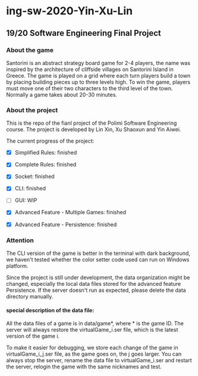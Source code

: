 # ing-sw-2020-Yin-Xu-Lin

## 19/20 Software Engineering Final Project 

### About the game

Santorini is an abstract strategy board game for 2-4 players, the name was inspired by the architecture of cliffside villages on Santorini Island in Greece. The game is played on a grid where each turn players build a town by placing building pieces up to three levels high. To win the game, players must move one of their two characters to the third level of the town. Normally a game takes about 20-30 minutes.

### About the project

This is the repo of the fianl project of the Polimi Software Engineering course. The project is developed by Lin Xin, Xu Shaoxun and Yin Aiwei.

The current progress of the project:


- [x] Simplified Rules: finished

- [x] Complete Rules: finished

- [x] Socket: finished

- [x] CLI: finished

- [ ] GUI: WIP

- [x] Advanced Feature - Multiple Games: finished

- [x] Advanced Feature - Persistence: finished

### Attention

The CLI version of the game is better in the terminal with dark background, we haven't tested whether the color setter code used can run on Windows platform.

Since the project is still under development, the data organization might be changed, especially the local data files stored for the advanced feature Persistence. If the server doesn't run as expected, please delete the data directory manually.

#### special description of the data file: 

All the data files of a game is in data/game*, where * is the game ID. The server will always restore the virtualGame_i.ser file, which is the latest version of the game i. 

To make it easier for debugging, we store each change of the game in virtualGame_i_j.ser file, as the game goes on, the j goes larger. You can always stop the server, rename the data file to virtualGame_i.ser and restart the server, relogin the game with the same nicknames and test.